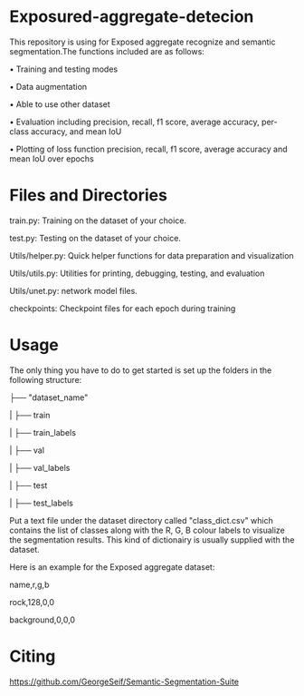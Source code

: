 # Exposured-aggregate-detecion
This repository is using for Exposed aggregate recognize and semantic segmentation.The functions included are as follows:

•	Training and testing modes

•	Data augmentation

•	Able to use other dataset

•	Evaluation including precision, recall, f1 score, average accuracy, per-class accuracy, and mean IoU

•	Plotting of loss function precision, recall, f1 score, average accuracy and mean IoU over epochs

# Files and Directories
train.py: Training on the dataset of your choice. 

test.py: Testing on the dataset of your choice. 

Utils/helper.py: Quick helper functions for data preparation and visualization

Utils/utils.py: Utilities for printing, debugging, testing, and evaluation

Utils/unet.py: network model files. 

checkpoints: Checkpoint files for each epoch during training

# Usage
The only thing you have to do to get started is set up the folders in the following structure:

├── "dataset_name"        

|   ├── train

|   ├── train_labels

|   ├── val

|   ├── val_labels

|   ├── test

|   ├── test_labels

Put a text file under the dataset directory called "class_dict.csv" which contains the list of classes along with the R, G, B colour labels to visualize the segmentation results. This kind of dictionairy is usually supplied with the dataset. 

Here is an example for the Exposed aggregate dataset:

name,r,g,b

rock,128,0,0

background,0,0,0


# Citing
https://github.com/GeorgeSeif/Semantic-Segmentation-Suite





